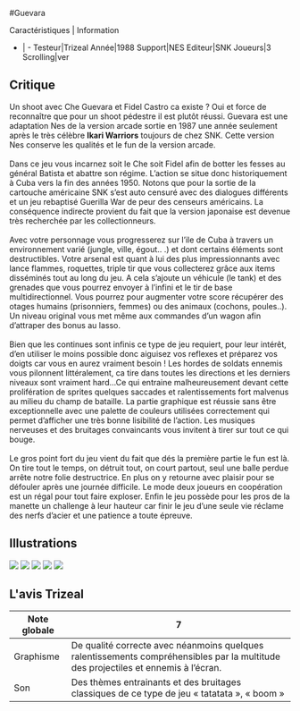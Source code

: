 #Guevara

Caractéristiques | Information
- | -
Testeur|Trizeal
Année|1988
Support|NES
Editeur|SNK
Joueurs|3
Scrolling|ver

## Critique
Un shoot avec Che Guevara et Fidel Castro ca existe ? Oui et force de reconnaître que pour un shoot pédestre il est plutôt réussi. Guevara est une adaptation Nes de la version arcade sortie en 1987 une année seulement après le très célèbre <b>Ikari Warriors</b> toujours de chez SNK. Cette version Nes conserve les qualités et le fun de la version arcade.<br/><br/>Dans ce jeu vous incarnez soit le Che soit Fidel afin de botter les fesses au général Batista et abattre son régime. L’action se situe donc historiquement à Cuba vers la fin des années 1950. Notons que pour la sortie de la cartouche américaine SNK s’est auto censuré avec des dialogues différents et un jeu rebaptisé Guerilla War de peur des censeurs américains. La conséquence indirecte provient du fait que la version japonaise est devenue très recherchée par les collectionneurs.<br/><br/>Avec votre personnage vous progresserez sur l’ile de Cuba à travers un environnement varié (jungle, ville, égout.. .) et dont certains éléments sont destructibles. Votre arsenal est quant à lui des plus impressionnants avec lance flammes, roquettes, triple tir que vous collecterez grâce aux items disséminés tout au long du jeu. A cela s’ajoute un véhicule (le tank) et des grenades que vous pourrez envoyer à l’infini et le tir de base multidirectionnel. Vous pourrez pour augmenter votre score récupérer des otages humains (prisonniers, femmes) ou des animaux (cochons, poules..). Un niveau original vous met même aux commandes d’un wagon afin d’attraper des bonus au lasso.<br/><br/>Bien que les continues sont infinis ce type de jeu requiert, pour leur intérêt, d’en utiliser le moins possible donc aiguisez vos reflexes et préparez vos doigts car vous en aurez vraiment besoin ! Les hordes de soldats ennemis vous pilonnent littéralement, ca tire dans toutes les directions et les derniers niveaux sont vraiment hard…Ce qui entraine malheureusement devant cette prolifération de sprites quelques saccades et ralentissements fort malvenus au milieu du champ de bataille. La partie graphique est réussie sans être exceptionnelle avec une palette de couleurs utilisées correctement qui permet d’afficher une très bonne lisibilité de l’action. Les musiques nerveuses et des bruitages convaincants vous invitent à tirer sur tout ce qui bouge.<br/><br/>Le gros point fort du jeu vient du fait que dés la première partie le fun est là. On tire tout le temps, on détruit tout, on court partout, seul une balle perdue arrête notre folie destructrice. En plus on y retourne avec plaisir pour se défouler après une journée difficile. Le mode deux joueurs en coopération est un régal pour tout faire exploser. Enfin le jeu possède pour les pros de la manette un challenge à leur hauteur car finir le jeu d’une seule vie réclame des nerfs d’acier et une patience a toute épreuve.<br/>

## Illustrations
![](http://www.shmup.com/images/thumbs/img_fiche_1_1199.png)
![](http://www.shmup.com/images/thumbs/img_fiche_2_1199.png)
![](http://www.shmup.com/images/thumbs/img_fiche_3_1199.png)
![](http://www.shmup.com/images/thumbs/img_fiche_4_1199.png)
![](http://www.shmup.com/images/thumbs/)

## L'avis Trizeal
Note globale|7
-|-
Graphisme|De qualité correcte avec néanmoins quelques ralentissements compréhensibles par la multitude des projectiles et ennemis à l’écran. 
Son|Des thèmes entrainants et des bruitages classiques de ce type de jeu « tatatata », « boom » 
